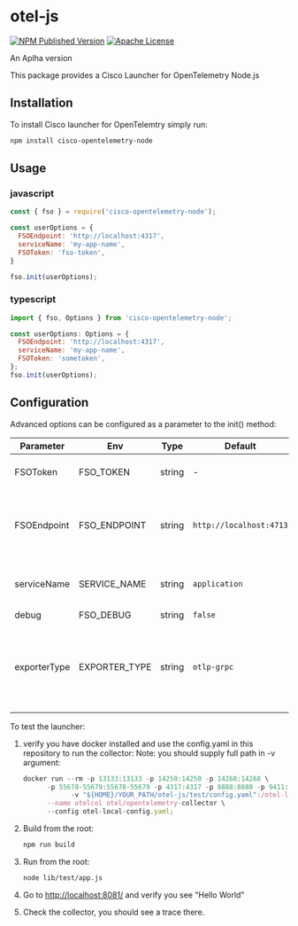 # otel-js
[![NPM Published Version][npm-img]][npm-url]
[![Apache License][license-image]][license-image]

An Aplha version

This package provides a Cisco Launcher for OpenTelemetry Node.js

## Installation

To install Cisco launcher for OpenTelemtry simply run:

```sh
npm install cisco-opentelemetry-node
```

## Usage

### javascript

```javascript
const { fso } = require('cisco-opentelemetry-node');

const userOptions = {
  FSOEndpoint: 'http://localhost:4317',
  serviceName: 'my-app-name',
  FSOToken: 'fso-token',
}

fso.init(userOptions);
```

### typescript

```javascript
import { fso, Options } from 'cisco-opentelemetry-node';

const userOptions: Options = {
  FSOEndpoint: 'http://localhost:4317',
  serviceName: 'my-app-name',
  FSOToken: 'sometoken',
};
fso.init(userOptions);
```

## Configuration

Advanced options can be configured as a parameter to the init() method:

|Parameter          |Env          |Type   |Default                  |Description          |
|-------------------|-------------|-------|-------------------------|---------------------|
|FSOToken           |FSO_TOKEN    |string | -                       | Cisco account token                                |
|FSOEndpoint        |FSO_ENDPOINT |string | `http://localhost:4713` | The address of the trace collector to send traces to |
|serviceName        |SERVICE_NAME |string | `application`           | Application name that will be set for traces         |
|debug              |FSO_DEBUG    |string | `false`                 | Debug logs                                |
|exporterType       |EXPORTER_TYPE|string | `otlp-grpc`             | The exporter type to use (Currently `otlp-grpc`, `otlp-http` are supported)  |

To test the launcher:

1. verify you have docker installed and use the config.yaml in this repository to run the collector:
      Note: you should supply full path in -v argument:

      ```javascript
      docker run --rm -p 13133:13133 -p 14250:14250 -p 14268:14268 \
            -p 55678-55679:55678-55679 -p 4317:4317 -p 8888:8888 -p 9411:9411 \
                  -v "${HOME}/YOUR_PATH/otel-js/test/config.yaml":/otel-local-config.yaml \
            --name otelcol otel/opentelemetry-collector \
            --config otel-local-config.yaml;
      ```

2. Build from the root:

      ```sh
      npm run build
      ```

3. Run from the root:

      ```sh
      node lib/test/app.js
      ```

4. Go to <http://localhost:8081/> and verify you see "Hello World"
5. Check the collector, you should see a trace there.

[npm-url]: https://www.npmjs.com/package/cisco-opentelemetry-node
[npm-img]: https://badge.fury.io/js/cisco-opentelemetry-node.svg
[license-url]: https://github.com/https://github.com/epsagon/otel-js/blob/main/LICENSE
[license-image]: https://img.shields.io/badge/license-Apache_2.0-green.svg?style=flat
